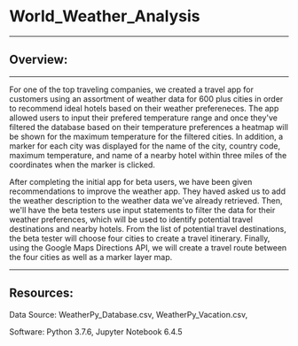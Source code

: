 # World_Weather_Analysis

---
## Overview:
---
  For one of the top traveling companies, we created a travel app for customers using an assortment of weather data for 600 plus cities in order to recommend ideal hotels based on their weather prefereneces. The app allowed users to input their prefered temperature range and once they've filtered the database based on their temperature preferences a heatmap will be shown for the maximum temperature for the filtered cities. In addition, a marker for each city was displayed for the name of the city, country code, maximum temperature, and name of a nearby hotel within three miles of the coordinates when the marker is clicked. 
  
  After completing the initial app for beta users, we have been given recommendations to improve the weather app. They haved asked us to add the weather description to the weather data we’ve already retrieved. Then, we'll have the beta testers use input statements to filter the data for their weather preferences, which will be used to identify potential travel destinations and nearby hotels. From the list of potential travel destinations, the beta tester will choose four cities to create a travel itinerary. Finally, using the Google Maps Directions API, we will create a travel route between the four cities as well as a marker layer map.
  
---
## Resources:

Data Source: WeatherPy_Database.csv, WeatherPy_Vacation.csv, 

Software: Python 3.7.6, Jupyter Notebook 6.4.5
